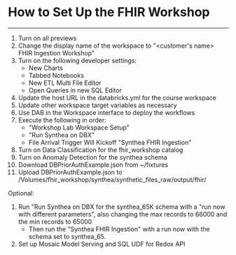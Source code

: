 # How to Set Up the FHIR Workshop
***

1. Turn on all previews
1. Change the display name of the workspace to "<customer's name> FHIR Ingestion Workshop"
1. Turn on the following developer settings:
    - New Charts
    - Tabbed Notebooks
    - New ETL Multi File Editor 
    - Open Queries in new SQL Editor 
1. Update the host URL in the databricks.yml for the course workspace
1. Update other workspace target variables as necessary
1. Use DAB in the Workspace interface to deploy the workflows
1. Execute the following in order:  
    - "Workshop Lab Workspace Setup"
    - "Run Synthea on DBX" 
    - File Arrival Trigger Will Kickoff "Synthea FHIR Ingestion" 
1. Turn on Data Classification for the fhir_workshop catalog
1. Turn on Anomaly Detection for the synthea schema
1. Download DBPriorAuthExample.json from ~/fixtures
1. Upload DBPriorAuthExample.json to /Volumes/fhir_workshop/synthea/synthetic_files_raw/output/fhir/

Optional: 
1. Run "Run Synthea on DBX for the synthea_65K schema with a "run now with different parameters", also changing the max records to 66000 and the min records to 65000
    - Then run the "Synthea FHIR Ingestion" with a run now with the schema set to synthea_65.  
1. Set up Mosaic Model Serving and SQL UDF for Redox API
